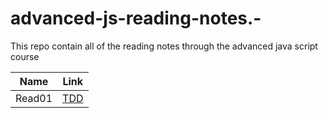 # advanced-js-reading-notes.-

This repo contain all of the reading notes through the advanced java script course

| Name   | Link                                                                                               |
| ------ | -------------------------------------------------------------------------------------------------- |
| Read01 | [TDD](https://github.com/saadomaralzoubi/advanced-js-reading-notes.-/blob/main/01-prep-and-tdd.md) |
